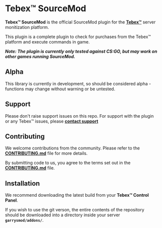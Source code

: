 # Tebex™ SourceMod
**Tebex™ SourceMod** is the official SourceMod plugin for the **[Tebex™](https://www.tebex.io)** server monitization platform.

This plugin is a complete plugin to check for purchases from the Tebex™ platform and execute commands in game.

***Note: The plugin is currently only tested against CS:GO, but may work on other games running SourceMod.***

## Alpha
This library is currently in development, so should be considered alpha - functions may change without warning or be untested.

## Support
Please don't raise support issues on this repo. For support with the plugin or any Tebex™ issues, please **[contact support](http://help.buycraft.net)**

## Contributing
We welcome contributions from the community. Please refer to the **[CONTRIBUTING.md](/CONTRIBUTING.md)** file for more details. 

By submitting code to us, you agree to the terms set out in the **[CONTRIBUTING.md](/CONTRIBUTING.md)** file.

## Installation
We recommend downloading the latest build from your **Tebex™ Control Panel**.

If you wish to use the git verson, the entire contents of the repository should be downloaded into a directory inside your server **`garrysmod/addons/`**.
